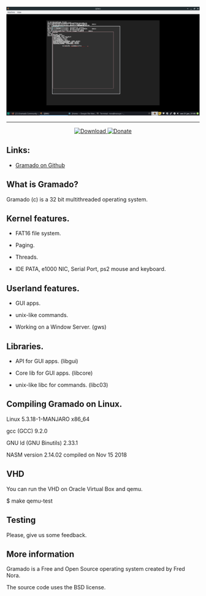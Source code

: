 <p align=center>
  <a href="https://github.com/frednora/gramado">
    <img alt="Gramado" src="https://github.com/gramado/img/blob/master/gramado-gramcode.png">
  </a>
</p>

---

<p align=center>
  <a href="https://github.com/frednora/gramado/archive/master.zip">
  <img alt="Download " src="https://img.shields.io/badge/Download-latest-green.svg">
  </a>
  <a href="https://gramado.github.io/projects">
    <img alt="Donate" src="https://img.shields.io/badge/%24-Donate-orange.svg">
  </a>
</p>

## Links:

- [Gramado on Github](https://github.com/frednora/gramado)


## What is Gramado?

Gramado (c) is a 32 bit multithreaded operating system.


## Kernel features.

- FAT16 file system.

- Paging.

- Threads.

- IDE PATA, e1000 NIC, Serial Port, ps2 mouse and keyboard.

## Userland features.

- GUI apps.

- unix-like commands.

- Working on a Window Server. (gws)

## Libraries.

- API for GUI apps. (libgui)

- Core lib for GUI apps. (libcore)

- unix-like libc for commands. (libc03)


## Compiling Gramado on Linux.

Linux 5.3.18-1-MANJARO x86_64

gcc (GCC) 9.2.0

GNU ld (GNU Binutils) 2.33.1

NASM version 2.14.02 compiled on Nov 15 2018


## VHD

You can run the VHD on Oracle Virtual Box and qemu.

$ make qemu-test


## Testing

Please, give us some feedback.


## More information

Gramado is a Free and Open Source operating system created by Fred Nora.

The source code uses the BSD license.

